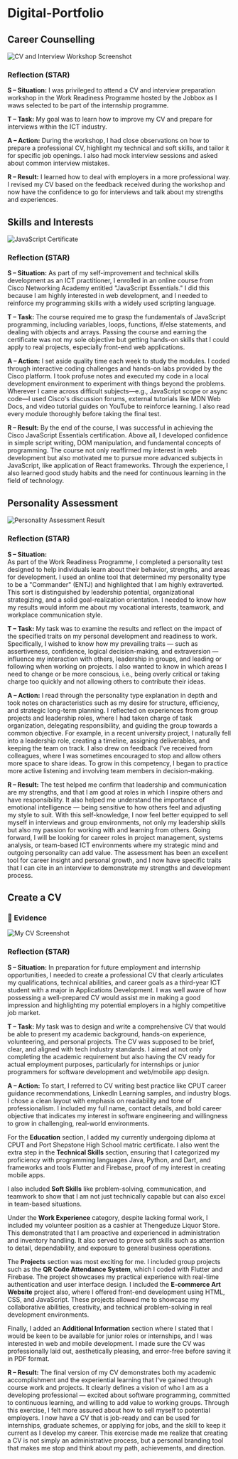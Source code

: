 # Digital-Portfolio
## Career Counselling
![CV and Interview Workshop Screenshot](https://github.com/MzimelaM/Digital-Portfolio/blob/main/images/Screenshot%202025-05-22%20013310.png)

### Reflection (STAR)

**S – Situation:**
I was privileged to attend a CV and interview preparation workshop in the Work Readiness Programme hosted by the Jobbox as I waws selected to be part of the internship programme.

**T – Task:**
My goal was to learn how to improve my CV and prepare for interviews within the ICT industry.

**A – Action:**
During the workshop, I had close observations on how to prepare a professional CV, highlight my technical and soft skills, and tailor it for specific job openings. I also had mock interview sessions and asked about common interview mistakes.

**R – Result:**
I learned how to deal with employers in a more professional way. I revised my CV based on the feedback received during the workshop and now have the confidence to go for interviews and talk about my strengths and experiences.

## Skills and Interests
![JavaScript Certificate](https://github.com/MzimelaM/Digital-Portfolio/blob/main/images/Screenshot%202025-05-22%20015807.png)

###  Reflection (STAR)

**S – Situation:**
As part of my self-improvement and technical skills development as an ICT practitioner, I enrolled in an online course from Cisco Networking Academy entitled "JavaScript Essentials." I did this because I am highly interested in web development, and I needed to reinforce my programming skills with a widely used scripting language.

**T – Task:**
The course required me to grasp the fundamentals of JavaScript programming, including variables, loops, functions, if/else statements, and dealing with objects and arrays. Passing the course and earning the certificate was not my sole objective but getting hands-on skills that I could apply to real projects, especially front-end web applications.

**A – Action:**
I set aside quality time each week to study the modules. I coded through interactive coding challenges and hands-on labs provided by the Cisco platform. I took profuse notes and executed my code in a local development environment to experiment with things beyond the problems. Wherever I came across difficult subjects—e.g., JavaScript scope or async code—I used Cisco's discussion forums, external tutorials like MDN Web Docs, and video tutorial guides on YouTube to reinforce learning. I also read every module thoroughly before taking the final test.

**R – Result:**
By the end of the course, I was successful in achieving the Cisco JavaScript Essentials certification. Above all, I developed confidence in simple script writing, DOM manipulation, and fundamental concepts of programming. The course not only reaffirmed my interest in web development but also motivated me to pursue more advanced subjects in JavaScript, like application of React frameworks. Through the experience, I also learned good study habits and the need for continuous learning in the field of technology.

## Personality Assessment
![Personality Assessment Result](https://github.com/MzimelaM/Digital-Portfolio/blob/main/images/Screenshot%202025-05-01%20111453.png)
### Reflection (STAR)

**S – Situation:**  
As part of the Work Readiness Programme, I completed a personality test designed to help individuals learn about their behavior, strengths, and areas for development. I used an online tool that determined my personality type to be a "Commander" (ENTJ) and highlighted that I am highly extraverted. This sort is distinguished by leadership potential, organizational strategizing, and a solid goal-realization orientation. I needed to know how my results would inform me about my vocational interests, teamwork, and workplace communication style.

**T – Task:**
My task was to examine the results and reflect on the impact of the specified traits on my personal development and readiness to work. Specifically, I wished to know how my prevailing traits — such as assertiveness, confidence, logical decision-making, and extraversion — influence my interaction with others, leadership in groups, and leading or following when working on projects. I also wanted to know in which areas I need to change or be more conscious, i.e., being overly critical or taking charge too quickly and not allowing others to contribute their ideas.

**A – Action:**
I read through the personality type explanation in depth and took notes on characteristics such as my desire for structure, efficiency, and strategic long-term planning. I reflected on experiences from group projects and leadership roles, where I had taken charge of task organization, delegating responsibility, and guiding the group towards a common objective. For example, in a recent university project, I naturally fell into a leadership role, creating a timeline, assigning deliverables, and keeping the team on track. I also drew on feedback I've received from colleagues, where I was sometimes encouraged to stop and allow others more space to share ideas. To grow in this competency, I began to practice more active listening and involving team members in decision-making.

**R – Result:**
The test helped me confirm that leadership and communication are my strengths, and that I am good at roles in which I inspire others and have responsibility. It also helped me understand the importance of emotional intelligence — being sensitive to how others feel and adjusting my style to suit. With this self-knowledge, I now feel better equipped to sell myself in interviews and group environments, not only my leadership skills but also my passion for working with and learning from others. Going forward, I will be looking for career roles in project management, systems analysis, or team-based ICT environments where my strategic mind and outgoing personality can add value. The assessment has been an excellent tool for career insight and personal growth, and I now have specific traits that I can cite in an interview to demonstrate my strengths and development process.

## Create a CV

### 📝 Evidence
![My CV Screenshot](https://github.com/MzimelaM/Digital-Portfolio/blob/main/images/Screenshot%202025-05-22%20023336.png)

### Reflection (STAR)

**S – Situation:**
In preparation for future employment and internship opportunities, I needed to create a professional CV that clearly articulates my qualifications, technical abilities, and career goals as a third-year ICT student with a major in Applications Development. I was well aware of how possessing a well-prepared CV would assist me in making a good impression and highlighting my potential employers in a highly competitive job market.

**T – Task:**
My task was to design and write a comprehensive CV that would be able to present my academic background, hands-on experience, volunteering, and personal projects. The CV was supposed to be brief, clear, and aligned with tech industry standards. I aimed at not only completing the academic requirement but also having the CV ready for actual employment purposes, particularly for internships or junior programmers for software development and web/mobile app design.

**A – Action:**
To start, I referred to CV writing best practice like CPUT career guidance recommendations, LinkedIn Learning samples, and industry blogs. I chose a clean layout with emphasis on readability and tone of professionalism. I included my full name, contact details, and bold career objective that indicates my interest in software engineering and willingness to grow in challenging, real-world environments.

For the **Education** section, I added my currently undergoing diploma at CPUT and Port Shepstone High School matric certificate. I also went the extra step in the **Technical Skills** section, ensuring that I categorized my proficiency with programming languages Java, Python, and Dart, and frameworks and tools Flutter and Firebase, proof of my interest in creating mobile apps.

I also included **Soft Skills** like problem-solving, communication, and teamwork to show that I am not just technically capable but can also excel in team-based situations.

Under the **Work Experience** category, despite lacking formal work, I included my volunteer position as a cashier at Thengeduze Liquor Store. This demonstrated that I am proactive and experienced in administration and inventory handling. It also served to prove soft skills such as attention to detail, dependability, and exposure to general business operations.

The **Projects** section was most exciting for me. I included group projects such as the **QR Code Attendance System**, which I coded with Flutter and Firebase. The project showcases my practical experience with real-time authentication and user interface design. I included the **E-commerce Art Website** project also, where I offered front-end development using HTML, CSS, and JavaScript. These projects allowed me to showcase my collaborative abilities, creativity, and technical problem-solving in real development environments.

Finally, I added an **Additional Information** section where I stated that I would be keen to be available for junior roles or internships, and I was interested in web and mobile development. I made sure the CV was professionally laid out, aesthetically pleasing, and error-free before saving it in PDF format. 

**R – Result:**
The final version of my CV demonstrates both my academic accomplishment and the experiential learning that I've gained through course work and projects. It clearly defines a vision of who I am as a developing professional — excited about software programming, committed to continuous learning, and willing to add value to working groups. Through this exercise, I felt more assured about how to sell myself to potential employers. I now have a CV that is job-ready and can be used for internships, graduate schemes, or applying for jobs, and the skill to keep it current as I develop my career. This exercise made me realize that creating a CV is not simply an administrative process, but a personal branding tool that makes me stop and think about my path, achievements, and direction.










